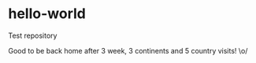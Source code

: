 # hello-world
Test repository

Good to be back home after 3 week, 3 continents and 5 country visits!
\o/
